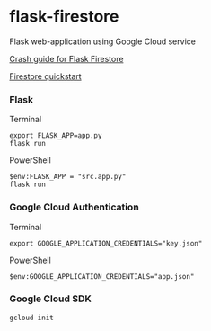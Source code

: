 # flask-firestore
Flask web-application using Google Cloud service

 [Crash guide for Flask Firestore](https://medium.com/google-cloud/building-a-flask-python-crud-api-with-cloud-firestore-firebase-and-deploying-on-cloud-run-29a10c502877)
 
 [Firestore quickstart](https://cloud.google.com/firestore/docs/quickstart-servers)
 
### Flask

Terminal

```
export FLASK_APP=app.py
flask run
```

PowerShell

``` 
$env:FLASK_APP = "src.app.py" 
flask run
```

### Google Cloud Authentication

Terminal

```
export GOOGLE_APPLICATION_CREDENTIALS="key.json"
```

PowerShell

```
$env:GOOGLE_APPLICATION_CREDENTIALS="app.json"
```

### Google Cloud SDK

```
gcloud init
```


